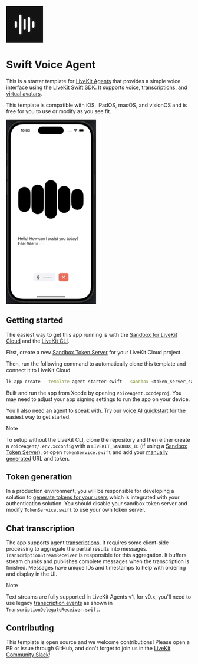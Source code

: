 <img src="./.github/assets/app-icon.png" alt="Voice Agent App Icon" width="100" height="100">

# Swift Voice Agent

This is a starter template for [LiveKit Agents](https://docs.livekit.io/agents/overview/) that provides a simple voice interface using the [LiveKit Swift SDK](https://github.com/livekit/client-sdk-swift). It supports [voice](https://docs.livekit.io/agents/start/voice-ai), [transcriptions](https://docs.livekit.io/agents/build/text/), and [virtual avatars](https://docs.livekit.io/agents/integrations/avatar/).

This template is compatible with iOS, iPadOS, macOS, and visionOS and is free for you to use or modify as you see fit.

<img src="./.github/assets/screenshot.png" alt="Voice Agent Screenshot" height="500">

## Getting started

The easiest way to get this app running is with the [Sandbox for LiveKit Cloud](https://cloud.livekit.io/projects/p_/sandbox) and the [LiveKit CLI](https://docs.livekit.io/home/cli/cli-setup/).

First, create a new [Sandbox Token Server](https://cloud.livekit.io/projects/p_/sandbox/templates/token-server) for your LiveKit Cloud project.

Then, run the following command to automatically clone this template and connect it to LiveKit Cloud.

```bash
lk app create --template agent-starter-swift --sandbox <token_server_sandbox_id>
```

Built and run the app from Xcode by opening `VoiceAgent.xcodeproj`. You may need to adjust your app signing settings to run the app on your device.

You'll also need an agent to speak with. Try our [voice AI quickstart](https://docs.livekit.io/agents/start/voice-ai) for the easiest way to get started.

> [!NOTE]
> To setup without the LiveKit CLI, clone the repository and then either create a `VoiceAgent/.env.xcconfig` with a `LIVEKIT_SANDBOX_ID` (if using a [Sandbox Token Server](https://cloud.livekit.io/projects/p_/sandbox/templates/token-server)), or open `TokenService.swift` and add your [manually generated](#token-generation) URL and token.

## Token generation

In a production environment, you will be responsible for developing a solution to [generate tokens for your users](https://docs.livekit.io/home/server/generating-tokens/) which is integrated with your authentication solution. You should disable your sandbox token server and modify `TokenService.swift` to use your own token server.

## Chat transcription

The app supports agent [transcriptions](https://docs.livekit.io/agents/build/text/). It requires some client-side processing to aggregate the partial results into messages. `TranscriptionStreamReceiver` is responsible for this aggregation. It buffers stream chunks and publishes complete messages when the transcription is finished. Messages have unique IDs and timestamps to help with ordering and display in the UI.

> [!NOTE]
> Text streams are fully supported in LiveKit Agents v1, for v0.x, you'll need to use legacy [transcription events](https://docs.livekit.io/agents/build/text/#transcription-events) as shown in `TranscriptionDelegateReceiver.swift`.

## Contributing

This template is open source and we welcome contributions! Please open a PR or issue through GitHub, and don't forget to join us in the [LiveKit Community Slack](https://livekit.io/join-slack)!

